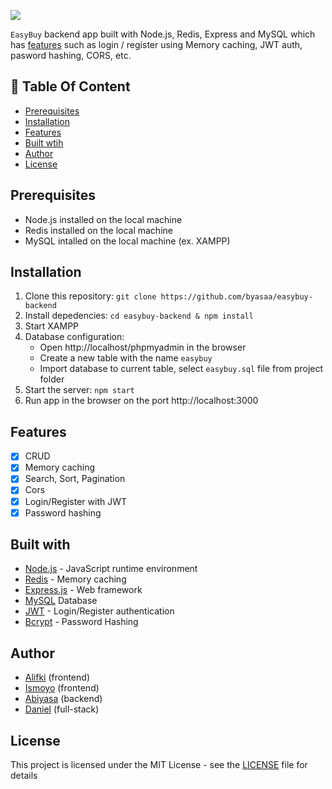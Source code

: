 ![](https://i.imgur.com/ISldpR4.png)


`EasyBuy` backend app built with Node.js, Redis, Express and MySQL which has [features](https://github.com/byasaa/easybuy-backend#features) such as login / register using Memory caching, JWT auth, pasword hashing, CORS, etc.

## :memo: Table Of Content
* [Prerequisites](https://github.com/byasaa/easybuy-backend#prerequisites)
* [Installation](https://github.com/byasaa/easybuy-backend#installation)
* [Features](https://github.com/byasaa/easybuy-backend#features)
* [Built wtih](https://github.com/byasaa/easybuy-backend#features)
* [Author](https://github.com/byasaa/easybuy-backend#author)
* [License](https://github.com/byasaa/easybuy-backend#license)

## Prerequisites
- Node.js installed on the local machine
- Redis installed on the local machine
- MySQL intalled on the local machine (ex. XAMPP)
## Installation
1. Clone this repository:
    `git clone https://github.com/byasaa/easybuy-backend`
2. Install depedencies:
    `cd easybuy-backend & npm install`
3. Start XAMPP
4. Database configuration:
    * Open http://localhost/phpmyadmin in the browser
    * Create a new table with the name `easybuy`
    * Import database to current table, select `easybuy.sql` file from project folder
5. Start the server:
    `npm start`
6. Run app in the browser on the port http://localhost:3000

## Features
- [x] CRUD
- [x] Memory caching
- [x] Search, Sort, Pagination
- [x] Cors
- [x] Login/Register with JWT
- [x] Password hashing

## Built with
- [Node.js](http://nodejs.org/) - JavaScript runtime environment
- [Redis](https://redis.io/) - Memory caching
- [Express.js](https://expressjs.com/) - Web framework
- [MySQL](https://www.mysql.com/) Database
- [JWT](https://jwt.io/) - Login/Register authentication
- [Bcrypt](https://github.com/kelektiv/node.bcrypt.js) - Password Hashing

## Author
- [Alifki](https://github.com/ALIFKI) (frontend)
- [Ismoyo](https://github.com/ismoyo23) (frontend)
- [Abiyasa](https://github.com/byasaa) (backend)
- [Daniel](https://github.com/danielwetan) (full-stack)

## License
This project is licensed under the MIT License - see the [LICENSE](https://github.com/byasaa/easybuy-backend/blob/master/LICENSE) file for details
